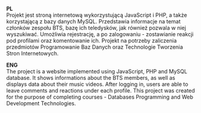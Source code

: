 <b>PL</b><br>
Projekt jest stroną internetową wykorzystującą JavaScript i PHP, a także korzystającą z bazy danych MySQL. Przedstawia informacje na temat członków zespołu BTS, bazę ich teledysków, jak również pozwala w niej wyszukiwać. Umożliwia rejestrację, a po zalogowaniu - zostawianie reakcji pod profilami oraz komentowanie ich.
Projekt na potrzeby zaliczenia przedmiotów Programowanie Baz Danych oraz Technologie Tworzenia Stron Internetowych.


<b>ENG</b><br>
The project is a website implemented using JavaScript, PHP and MySQL database. It shows informations about the BTS members, as well as displays data about their music videos. After logging in, users are able to leave comments and reactions under each profile.
This project was created for the purpose of completing courses - Databases Programming and Web Development Technologies.
